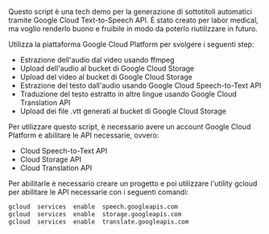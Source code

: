 Questo script è una tech demo per la generazione di sottotitoli automatici tramite Google Cloud Text-to-Speech API. È stato creato per labor medical, ma voglio renderlo buono e fruibile in modo da poterlo riutilizzare in futuro.

Utilizza la piattaforma Google Cloud Platform per svolgere i seguenti step:
-  Estrazione dell'audio dal video usando ffmpeg
-  Upload dell'audio al bucket di Google Cloud Storage
-  Upload del video al bucket di Google Cloud Storage
-  Estrazione del testo dall'audio usando Google Cloud Speech-to-Text API
-  Traduzione del testo estratto in altre lingue usando Google Cloud Translation API
-  Upload dei file .vtt generati al bucket di Google Cloud Storage

Per utilizzare questo script, è necessario avere un account Google Cloud Platform e abilitare le API necessarie, ovvero:

-  Cloud Speech-to-Text API
-  Cloud Storage API
-  Cloud Translation API

Per abilitarle è necessario creare un progetto e poi utilizzare l'utility gcloud per abilitare le API necessarie con i seguenti comandi:
```sh
gcloud  services  enable  speech.googleapis.com
gcloud  services  enable  storage.googleapis.com
gcloud  services  enable  translate.googleapis.com
```